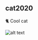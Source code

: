 ## cat2020


🐈 Cool cat

![alt text](https://i.pinimg.com/originals/69/85/58/6985580848cd8b55da8df7208bd43e99.png)
